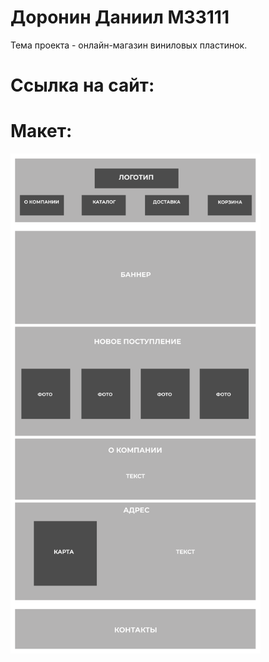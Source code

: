 # Доронин Даниил М33111
Тема проекта - онлайн-магазин виниловых пластинок.
# Ссылка на сайт: 

# Макет:
<img src="https://github.com/xodors/is-web-5sem/blob/main/%D0%BC%D0%B0%D0%BA%D0%B5%D1%82.png" width="400" height="800">
